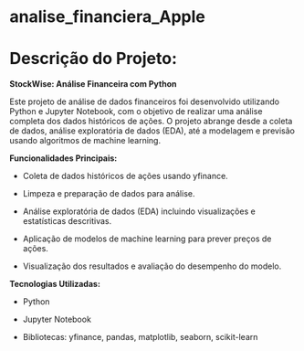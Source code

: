 # analise_financiera_Apple

# Descrição do Projeto:
**StockWise: Análise Financeira com Python**

Este projeto de análise de dados financeiros foi desenvolvido utilizando Python e Jupyter Notebook, com o objetivo de realizar uma análise completa dos dados históricos de ações. O projeto abrange desde a coleta de dados, análise exploratória de dados (EDA), até a modelagem e previsão usando algoritmos de machine learning.

**Funcionalidades Principais:**

* Coleta de dados históricos de ações usando yfinance.

* Limpeza e preparação de dados para análise.

* Análise exploratória de dados (EDA) incluindo visualizações e estatísticas descritivas.

* Aplicação de modelos de machine learning para prever preços de ações.

* Visualização dos resultados e avaliação do desempenho do modelo.

**Tecnologias Utilizadas:**

* Python

* Jupyter Notebook

* Bibliotecas: yfinance, pandas, matplotlib, seaborn, scikit-learn
